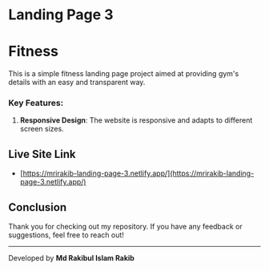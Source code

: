 # Landing Page 3

# Fitness

This is a simple fitness landing page project aimed at providing gym's details with an easy and transparent way.

### Key Features:

1. **Responsive Design**: The website is responsive and adapts to different screen sizes.

## Live Site Link

- [https://mrirakib-landing-page-3.netlify.app/](https://mrirakib-landing-page-3.netlify.app/)

## Conclusion

Thank you for checking out my repository. If you have any feedback or suggestions, feel free to reach out!

---

Developed by **Md Rakibul Islam Rakib**

